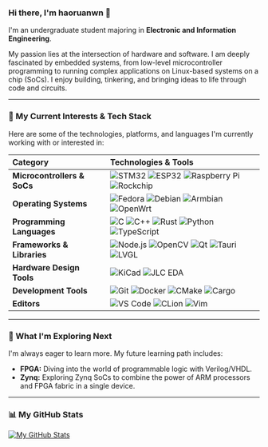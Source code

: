 ### Hi there, I'm haoruanwn 👋

I'm an undergraduate student majoring in **Electronic and Information Engineering**. 

My passion lies at the intersection of hardware and software. I am deeply fascinated by embedded systems, from low-level microcontroller programming to running complex applications on Linux-based systems on a chip (SoCs). I enjoy building, tinkering, and bringing ideas to life through code and circuits.

---

### 🚀 My Current Interests & Tech Stack

Here are some of the technologies, platforms, and languages I'm currently working with or interested in:


| Category                    | Technologies & Tools                                         |
| :-------------------------- | :----------------------------------------------------------- |
| **Microcontrollers & SoCs** | ![STM32](https://img.shields.io/badge/STM32-03234B?style=for-the-badge&logo=stmicroelectronics&logoColor=white) ![ESP32](https://img.shields.io/badge/ESP32-E7332E?style=for-the-badge&logo=espressif&logoColor=white) ![Raspberry Pi](https://img.shields.io/badge/Raspberry%20Pi-A22846?style=for-the-badge&logo=raspberrypi&logoColor=white) ![Rockchip](https://img.shields.io/badge/Rockchip-222222?style=for-the-badge&logo=linux&logoColor=orange) |
| **Operating Systems**       | ![Fedora](https://img.shields.io/badge/Fedora-51A2DA?style=for-the-badge&logo=fedora&logoColor=white) ![Debian](https://img.shields.io/badge/Debian-A80030?style=for-the-badge&logo=debian&logoColor=white) ![Armbian](https://img.shields.io/badge/Armbian-496378?style=for-the-badge&logo=armbian&logoColor=white) ![OpenWrt](https://img.shields.io/badge/OpenWrt-00B5E2?style=for-the-badge&logo=openwrt&logoColor=white) |
| **Programming Languages**   | ![C](https://img.shields.io/badge/C-A8B9CC?style=for-the-badge&logo=c&logoColor=white) ![C++](https://img.shields.io/badge/C++-00599C?style=for-the-badge&logo=cplusplus&logoColor=white) ![Rust](https://img.shields.io/badge/Rust-000000?style=for-the-badge&logo=rust&logoColor=white) ![Python](https://img.shields.io/badge/Python-3776AB?style=for-the-badge&logo=python&logoColor=white) ![TypeScript](https://img.shields.io/badge/TypeScript-3178C6?style=for-the-badge&logo=typescript&logoColor=white) |
| **Frameworks & Libraries**  | ![Node.js](https://img.shields.io/badge/Node.js-339933?style=for-the-badge&logo=nodedotjs&logoColor=white) ![OpenCV](https://img.shields.io/badge/OpenCV-5C3EE8?style=for-the-badge&logo=opencv&logoColor=white) ![Qt](https://img.shields.io/badge/Qt-41CD52?style=for-the-badge&logo=qt&logoColor=white) ![Tauri](https://img.shields.io/badge/Tauri-24C8DB?style=for-the-badge&logo=tauri&logoColor=white) ![LVGL](https://img.shields.io/badge/LVGL-E33242?style=for-the-badge&logo=lvgl&logoColor=white) |
| **Hardware Design Tools**   | ![KiCad](https://img.shields.io/badge/KiCad-314188?style=for-the-badge&logo=kicad&logoColor=white) ![JLC EDA](https://img.shields.io/badge/嘉立创EDA-16A459?style=for-the-badge&logoColor=white) |
| **Development Tools**       | ![Git](https://img.shields.io/badge/Git-F05032?style=for-the-badge&logo=git&logoColor=white) ![Docker](https://img.shields.io/badge/Docker-2496ED?style=for-the-badge&logo=docker&logoColor=white) ![CMake](https://img.shields.io/badge/CMake-064F8C?style=for-the-badge&logo=cmake&logoColor=white) ![Cargo](https://img.shields.io/badge/Cargo-F87A36?style=for-the-badge&logo=rust&logoColor=white) |
| **Editors**                 | ![VS Code](https://img.shields.io/badge/VS%20Code-007ACC?style=for-the-badge&logo=visualstudiocode&logoColor=white) ![CLion](https://img.shields.io/badge/CLion-000000?style=for-the-badge&logo=clion&logoColor=white) ![Vim](https://img.shields.io/badge/Vim-019733?style=for-the-badge&logo=vim&logoColor=white) |



---

### 🌱 What I'm Exploring Next

I'm always eager to learn more. My future learning path includes:

-   **FPGA:** Diving into the world of programmable logic with Verilog/VHDL.
-   **Zynq:** Exploring Zynq SoCs to combine the power of ARM processors and FPGA fabric in a single device.

---

### 📊 My GitHub Stats

[![My GitHub Stats](https://github-readme-stats.vercel.app/api?username=haoruanwn&show_icons=true&theme=tokyonight&hide_border=true&count_private=true)](https://github.com/anuraghazra/github-readme-stats)
